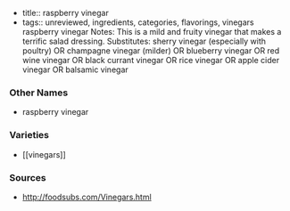 - title:: raspberry vinegar
- tags:: unreviewed, ingredients, categories, flavorings, vinegars
raspberry vinegar Notes: This is a mild and fruity vinegar that makes a terrific salad dressing. Substitutes: sherry vinegar (especially with poultry) OR champagne vinegar (milder) OR blueberry vinegar OR red wine vinegar OR black currant vinegar OR rice vinegar OR apple cider vinegar OR balsamic vinegar

### Other Names

* raspberry vinegar

### Varieties

* [[vinegars]]

### Sources
* http://foodsubs.com/Vinegars.html

